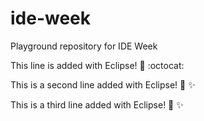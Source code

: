 # ide-week

Playground repository for IDE Week

This line is added with Eclipse! :tada: :octocat:

This is a second line added with Eclipse! :tada: :sparkles:

This is a third line added with Eclipse! :tada: :sparkles:
